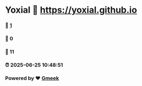 # Yoxial :link: https://yoxial.github.io 
### :page_facing_up: [1](https://yoxial.github.io/tag.html) 
### :speech_balloon: 0 
### :hibiscus: 11 
### :alarm_clock: 2025-06-25 10:48:51 
### Powered by :heart: [Gmeek](https://github.com/Meekdai/Gmeek)
